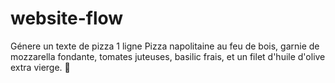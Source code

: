 # website-flow

Génere un texte de pizza 1 ligne
Pizza napolitaine au feu de bois, garnie de mozzarella fondante, tomates juteuses, basilic frais, et un filet d'huile d'olive extra vierge. 🍕
